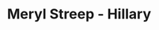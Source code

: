 ---
title: Meryl Streep - Hillary
layout: revealjs-video
source: "meryl-streep-hillary"
transcription: "<br>
<strong>J: </strong>- So, would you play Hillary in a movie? <br>
<strong>MS: </strong>- Oooooh, my god! I don't know! I don't know! 
<br> ... <br>
I think that's very lovely of her to say,
<br> ... <br>
But then she might but not be happy with the result. <br>
<strong>J: </strong>- Oh, come on! I don't think that's possible! <br>
"
tr1: "<strong>J: </strong>- So, would you play Hillary in a movie?"
tr2: "<strong>MS: </strong>- Oooooh, my god! I don't know! I don't know! "
tr3: "I think that's very lovely of her to say,"
tr4: "But then she might but not be happy with the result."
tr5: "<strong>J: </strong>- Oh, come on! I don't think that's possible!"
---